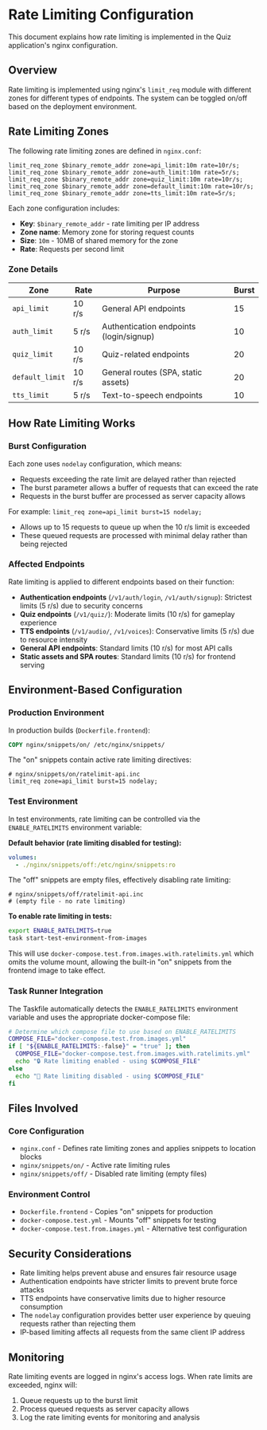 # Rate Limiting Configuration

This document explains how rate limiting is implemented in the Quiz application's nginx configuration.

## Overview

Rate limiting is implemented using nginx's `limit_req` module with different zones for different types of endpoints. The system can be toggled on/off based on the deployment environment.

## Rate Limiting Zones

The following rate limiting zones are defined in `nginx.conf`:

```nginx
limit_req_zone $binary_remote_addr zone=api_limit:10m rate=10r/s;
limit_req_zone $binary_remote_addr zone=auth_limit:10m rate=5r/s;
limit_req_zone $binary_remote_addr zone=quiz_limit:10m rate=10r/s;
limit_req_zone $binary_remote_addr zone=default_limit:10m rate=10r/s;
limit_req_zone $binary_remote_addr zone=tts_limit:10m rate=5r/s;
```

Each zone configuration includes:
- **Key**: `$binary_remote_addr` - rate limiting per IP address
- **Zone name**: Memory zone for storing request counts
- **Size**: `10m` - 10MB of shared memory for the zone
- **Rate**: Requests per second limit

### Zone Details

| Zone | Rate | Purpose | Burst |
|------|------|---------|-------|
| `api_limit` | 10 r/s | General API endpoints | 15 |
| `auth_limit` | 5 r/s | Authentication endpoints (login/signup) | 10 |
| `quiz_limit` | 10 r/s | Quiz-related endpoints | 20 |
| `default_limit` | 10 r/s | General routes (SPA, static assets) | 20 |
| `tts_limit` | 5 r/s | Text-to-speech endpoints | 10 |

## How Rate Limiting Works

### Burst Configuration

Each zone uses `nodelay` configuration, which means:
- Requests exceeding the rate limit are delayed rather than rejected
- The burst parameter allows a buffer of requests that can exceed the rate
- Requests in the burst buffer are processed as server capacity allows

For example: `limit_req zone=api_limit burst=15 nodelay;`
- Allows up to 15 requests to queue up when the 10 r/s limit is exceeded
- These queued requests are processed with minimal delay rather than being rejected

### Affected Endpoints

Rate limiting is applied to different endpoints based on their function:

- **Authentication endpoints** (`/v1/auth/login`, `/v1/auth/signup`): Strictest limits (5 r/s) due to security concerns
- **Quiz endpoints** (`/v1/quiz/`): Moderate limits (10 r/s) for gameplay experience
- **TTS endpoints** (`/v1/audio/`, `/v1/voices`): Conservative limits (5 r/s) due to resource intensity
- **General API endpoints**: Standard limits (10 r/s) for most API calls
- **Static assets and SPA routes**: Standard limits (10 r/s) for frontend serving

## Environment-Based Configuration

### Production Environment

In production builds (`Dockerfile.frontend`):
```dockerfile
COPY nginx/snippets/on/ /etc/nginx/snippets/
```

The "on" snippets contain active rate limiting directives:
```nginx
# nginx/snippets/on/ratelimit-api.inc
limit_req zone=api_limit burst=15 nodelay;
```

### Test Environment

In test environments, rate limiting can be controlled via the `ENABLE_RATELIMITS` environment variable:

**Default behavior (rate limiting disabled for testing):**
```yaml
volumes:
  - ./nginx/snippets/off:/etc/nginx/snippets:ro
```

The "off" snippets are empty files, effectively disabling rate limiting:
```nginx
# nginx/snippets/off/ratelimit-api.inc
# (empty file - no rate limiting)
```

**To enable rate limiting in tests:**
```bash
export ENABLE_RATELIMITS=true
task start-test-environment-from-images
```

This will use `docker-compose.test.from.images.with.ratelimits.yml` which omits the volume mount, allowing the built-in "on" snippets from the frontend image to take effect.

### Task Runner Integration

The Taskfile automatically detects the `ENABLE_RATELIMITS` environment variable and uses the appropriate docker-compose file:

```bash
# Determine which compose file to use based on ENABLE_RATELIMITS
COMPOSE_FILE="docker-compose.test.from.images.yml"
if [ "${ENABLE_RATELIMITS:-false}" = "true" ]; then
  COMPOSE_FILE="docker-compose.test.from.images.with.ratelimits.yml"
  echo "🔒 Rate limiting enabled - using $COMPOSE_FILE"
else
  echo "🚫 Rate limiting disabled - using $COMPOSE_FILE"
fi
```

## Files Involved

### Core Configuration
- `nginx.conf` - Defines rate limiting zones and applies snippets to location blocks
- `nginx/snippets/on/` - Active rate limiting rules
- `nginx/snippets/off/` - Disabled rate limiting (empty files)

### Environment Control
- `Dockerfile.frontend` - Copies "on" snippets for production
- `docker-compose.test.yml` - Mounts "off" snippets for testing
- `docker-compose.test.from.images.yml` - Alternative test configuration

## Security Considerations

- Rate limiting helps prevent abuse and ensures fair resource usage
- Authentication endpoints have stricter limits to prevent brute force attacks
- TTS endpoints have conservative limits due to higher resource consumption
- The `nodelay` configuration provides better user experience by queuing requests rather than rejecting them
- IP-based limiting affects all requests from the same client IP address

## Monitoring

Rate limiting events are logged in nginx's access logs. When rate limits are exceeded, nginx will:
1. Queue requests up to the burst limit
2. Process queued requests as server capacity allows
3. Log the rate limiting events for monitoring and analysis
